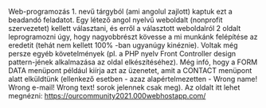 
Web-programozás 1. nevű tárgyból (ami angolul zajlott) kaptuk ezt a beadandó feladatot. Egy létező angol nyelvű weboldalt (nonprofit szervezetet) kellett választani,
és erről a választott weboldalról 2 oldalt leprogramozni úgy, hogy nagyobbrészt kövesse a mi munkánk felépítése az eredetit (tehát nem kellett 100% -ban ugyanúgy kinéznie).
Voltak még persze egyéb követelmények (pl. a PHP nyelv Front Controller design pattern-jének alkalmazása az oldal elkészítéséhez). Még infó, hogy a FORM DATA menüpont például kiírja azt az üzenetet, amit a CONTACT menüpont alatt elküldtünk (ellenkező esetben - azaz alapértelmezetten - Wrong name! Wrong e-mail! Wrong text! sorok jelennek csak meg).
Az oldalt itt lehet megnézni: https://ourcommunity2021.000webhostapp.com/
